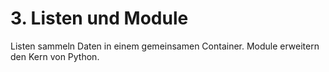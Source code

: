 # 3. Listen und Module

Listen sammeln Daten in einem gemeinsamen Container. Module erweitern den Kern
von Python.